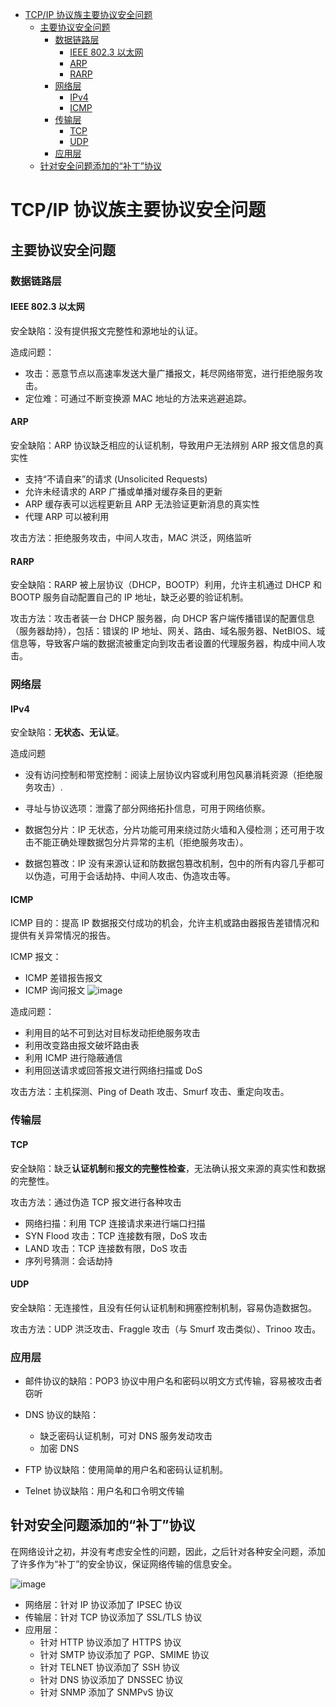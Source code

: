 - [TCP/IP 协议族主要协议安全问题](#tcpip-%E5%8D%8F%E8%AE%AE%E6%97%8F%E4%B8%BB%E8%A6%81%E5%8D%8F%E8%AE%AE%E5%AE%89%E5%85%A8%E9%97%AE%E9%A2%98)
  - [主要协议安全问题](#%E4%B8%BB%E8%A6%81%E5%8D%8F%E8%AE%AE%E5%AE%89%E5%85%A8%E9%97%AE%E9%A2%98)
    - [数据链路层](#%E6%95%B0%E6%8D%AE%E9%93%BE%E8%B7%AF%E5%B1%82)
      - [IEEE 802.3 以太网](#ieee-8023-%E4%BB%A5%E5%A4%AA%E7%BD%91)
      - [ARP](#arp)
      - [RARP](#rarp)
    - [网络层](#%E7%BD%91%E7%BB%9C%E5%B1%82)
      - [IPv4](#ipv4)
      - [ICMP](#icmp)
    - [传输层](#%E4%BC%A0%E8%BE%93%E5%B1%82)
      - [TCP](#tcp)
      - [UDP](#udp)
    - [应用层](#%E5%BA%94%E7%94%A8%E5%B1%82)
  - [针对安全问题添加的“补丁”协议](#%E9%92%88%E5%AF%B9%E5%AE%89%E5%85%A8%E9%97%AE%E9%A2%98%E6%B7%BB%E5%8A%A0%E7%9A%84%E2%80%9C%E8%A1%A5%E4%B8%81%E2%80%9D%E5%8D%8F%E8%AE%AE)

# TCP/IP 协议族主要协议安全问题

## 主要协议安全问题

### 数据链路层

#### IEEE 802.3 以太网 

安全缺陷：没有提供报文完整性和源地址的认证。

造成问题：
- 攻击：恶意节点以高速率发送大量广播报文，耗尽网络带宽，进行拒绝服务攻击。
- 定位难：可通过不断变换源 MAC 地址的方法来逃避追踪。

#### ARP

安全缺陷：ARP 协议缺乏相应的认证机制，导致用户无法辨别 ARP 报文信息的真实性
- 支持“不请自来”的请求 (Unsolicited Requests) 
- 允许未经请求的 ARP 广播或单播对缓存条目的更新 
- ARP 缓存表可以远程更新且 ARP 无法验证更新消息的真实性 
- 代理 ARP 可以被利用

攻击方法：拒绝服务攻击，中间人攻击，MAC 洪泛，网络监听

#### RARP

安全缺陷：RARP 被上层协议（DHCP，BOOTP）利用，允许主机通过 DHCP 和 BOOTP 服务自动配置自己的 IP 地址，缺乏必要的验证机制。

攻击方法：攻击者装一台 DHCP 服务器，向 DHCP 客户端传播错误的配置信息（服务器劫持），包括：错误的 IP 地址、网关、路由、域名服务器、NetBIOS、域信息等，导致客户端的数据流被重定向到攻击者设置的代理服务器，构成中间人攻击。 

### 网络层

#### IPv4

安全缺陷：**无状态、无认证**。

造成问题
- 没有访问控制和带宽控制：阅读上层协议内容或利用包风暴消耗资源（拒绝服务攻击）.

- 寻址与协议选项：泄露了部分网络拓扑信息，可用于网络侦察。

- 数据包分片：IP 无状态，分片功能可用来绕过防火墙和入侵检测；还可用于攻击不能正确处理数据包分片异常的主机（拒绝服务攻击）。

- 数据包篡改：IP 没有来源认证和防数据包篡改机制，包中的所有内容几乎都可以伪造，可用于会话劫持、中间人攻击、伪造攻击等。

#### ICMP

ICMP 目的：提高 IP 数据报交付成功的机会，允许主机或路由器报告差错情况和提供有关异常情况的报告。

ICMP 报文：
- ICMP 差错报告报文
- ICMP 询问报文 
![image](http://otaivnlxc.bkt.clouddn.com/jpg/2017/11/28/1c7625ea1f30806fc134e680e69eeae0.jpg)

造成问题：
- 利用目的站不可到达对目标发动拒绝服务攻击 
- 利用改变路由报文破坏路由表 
- 利用 ICMP 进行隐蔽通信 
- 利用回送请求或回答报文进行网络扫描或 DoS 

攻击方法：主机探测、Ping of Death 攻击、Smurf 攻击、重定向攻击。

### 传输层

#### TCP

安全缺陷：缺乏**认证机制**和**报文的完整性检查**，无法确认报文来源的真实性和数据的完整性。

攻击方法：通过伪造 TCP 报文进行各种攻击
- 网络扫描：利用 TCP 连接请求来进行端口扫描
- SYN Flood 攻击：TCP 连接数有限，DoS 攻击
- LAND 攻击：TCP 连接数有限，DoS 攻击
- 序列号猜测：会话劫持

#### UDP

安全缺陷：无连接性，且没有任何认证机制和拥塞控制机制，容易伪造数据包。

攻击方法：UDP 洪泛攻击、Fraggle 攻击（与 Smurf 攻击类似）、Trinoo 攻击。

### 应用层

- 邮件协议的缺陷：POP3 协议中用户名和密码以明文方式传输，容易被攻击者窃听 

- DNS 协议的缺陷：
  - 缺乏密码认证机制，可对 DNS 服务发动攻击
  - 加密 DNS

- FTP 协议缺陷：使用简单的用户名和密码认证机制。 

- Telnet 协议缺陷：用户名和口令明文传输

## 针对安全问题添加的“补丁”协议

在网络设计之初，并没有考虑安全性的问题，因此，之后针对各种安全问题，添加了许多作为“补丁”的安全协议，保证网络传输的信息安全。

![image](http://otaivnlxc.bkt.clouddn.com/jpg/2017/12/19/cd4212fc305d4951baa7075f873ba116.jpg)

- 网络层：针对 IP 协议添加了 IPSEC 协议
- 传输层：针对 TCP 协议添加了 SSL/TLS 协议
- 应用层：
  - 针对 HTTP 协议添加了 HTTPS 协议
  - 针对 SMTP 协议添加了 PGP、SMIME 协议
  - 针对 TELNET 协议添加了 SSH 协议
  - 针对 DNS 协议添加了 DNSSEC 协议
  - 针对 SNMP 添加了 SNMPvS 协议